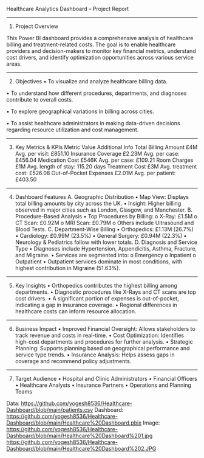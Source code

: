 Healthcare Analytics Dashboard – Project Report
________________________________________
1. Project Overview

This Power BI dashboard provides a comprehensive analysis of healthcare billing and treatment-related costs. The goal is to enable healthcare providers and decision-makers to monitor key financial metrics, understand cost drivers, and identify optimization opportunities across various service areas.
________________________________________
2. Objectives
• To visualize and analyze healthcare billing data.

• To understand how different procedures, departments, and diagnoses contribute to overall costs.

• To explore geographical variations in billing across cities.

• To assist healthcare administrators in making data-driven decisions regarding resource utilization and cost management.
________________________________________
3. Key Metrics & KPIs
Metric	Value	Additional Info
Total Billing Amount	£4M	Avg. per visit: £851.10
Insurance Coverage	£2.23M	Avg. per case: £456.04
Medication Cost	£546K	Avg. per case: £109.21
Room Charges	£1M	Avg. length of stay: 115.20 days
Treatment Cost	£3M	Avg. treatment cost: £526.08
Out-of-Pocket Expenses	£2.01M	Avg. per patient: £403.50
________________________________________
4. Dashboard Features
A. Geographic Distribution
•	Map View: Displays total billing amounts by city across the UK.
•	Insight: Higher billing observed in major cities such as London, Glasgow, and Manchester.
B. Procedure-Based Analysis
•	Top Procedures by Billing:
o	X-Ray: £1.5M
o	CT Scan: £0.92M
o	MRI Scan: £0.79M
o	Others include Ultrasound and Blood Tests.
C. Department-Wise Billing
•	Orthopedics: £1.13M (26.7%)
•	Cardiology: £0.99M (23.5%)
•	General Surgery: £0.94M (22.3%)
•	Neurology & Pediatrics follow with lower totals.
D. Diagnosis and Service Type
•	Diagnoses include Hypertension, Appendicitis, Asthma, Fracture, and Migraine.
•	Services are segmented into:
o	Emergency
o	Inpatient
o	Outpatient
•	Outpatient services dominate in most conditions, with highest contribution in Migraine (51.63%).
________________________________________
5. Key Insights
•	Orthopedics contributes the highest billing among departments.
•	Diagnostic procedures like X-Rays and CT scans are top cost drivers.
•	A significant portion of expenses is out-of-pocket, indicating a gap in insurance coverage.
•	Regional differences in healthcare costs can inform resource allocation.
________________________________________
6. Business Impact
•	Improved Financial Oversight: Allows stakeholders to track revenue and costs in real-time.
•	Cost Optimization: Identifies high-cost departments and procedures for further analysis.
•	Strategic Planning: Supports planning based on geographical performance and service type trends.
•	Insurance Analysis: Helps assess gaps in coverage and recommend policy adjustments.
________________________________________
7. Target Audience
•	Hospital and Clinic Administrators
•	Financial Officers
•	Healthcare Analysts
•	Insurance Partners
•	Operations and Planning Teams

Data: https://github.com/yogesh8536/Healthcare-Dashboard/blob/main/patients.csv
Dashboard: https://github.com/yogesh8536/Healthcare-Dashboard/blob/main/Healthcare%20Dashboard.pbix
Image: https://github.com/yogesh8536/Healthcare-Dashboard/blob/main/Healthcare%20Dashboard%201.jpg
       https://github.com/yogesh8536/Healthcare-Dashboard/blob/main/Healthcare%20Dashboard%202.JPG

